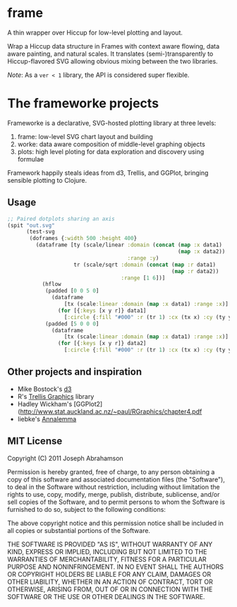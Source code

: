 # frame

A thin wrapper over Hiccup for low-level plotting and layout.

Wrap a Hiccup data structure in Frames with context aware flowing,
data aware painting, and natural scales. It translates (semi-)transparently 
to Hiccup-flavored SVG allowing obvious mixing between the two libraries.

*Note*: As a `ver < 1` library, the API is considered super flexible.

# The frameworke projects

Frameworke is a declarative, SVG-hosted plotting library at three levels: 

1. frame: low-level SVG chart layout and building
2. worke: data aware composition of middle-level graphing objects
3. plots: high level ploting for data exploration and discovery using formulae

Framework happily steals ideas from d3, Trellis, and GGPlot, bringing 
sensible plotting to Clojure.

## Usage

````clojure
;; Paired dotplots sharing an axis
(spit "out.svg"
      (test-svg
       (doframes {:width 500 :height 400}
         (dataframe [ty (scale/linear :domain (concat (map :x data1)
                                                      (map :x data2))
                                      :range :y)
                     tr (scale/sqrt :domain (concat (map :r data1)
                                                    (map :r data2))
                                    :range [1 6])]
           (hflow
            (padded [0 0 5 0]
              (dataframe
                  [tx (scale:linear :domain (map :x data1) :range :x)]
                (for [{:keys [x y r]} data1]
                  [:circle {:fill "#000" :r (tr 1) :cx (tx x) :cy (ty y)}])))
            (padded [5 0 0 0]
              (dataframe
                  [tx (scale:linear :domain (map :x data1) :range :x)]
                (for [{:keys [x y r]} data2]
                  [:circle {:fill "#000" :r (tr 1) :cx (tx x) :cy (ty y)}]))))))))
````

## Other projects and inspiration
* Mike Bostock's [d3](http://mbostock.github.com/d3/)
* R's [Trellis Graphics](http://www.stat.auckland.ac.nz/~paul/RGraphics/chapter4.pdf) library
* Hadley Wickham's [GGPlot2](http://www.stat.auckland.ac.nz/~paul/RGraphics/chapter4.pdf
* liebke's [Annalemma](http://liebke.github.com/analemma/)

## MIT License

Copyright (C) 2011 Joseph Abrahamson

Permission is hereby granted, free of charge, to any person obtaining a copy
of this software and associated documentation files (the "Software"), to deal
in the Software without restriction, including without limitation the rights
to use, copy, modify, merge, publish, distribute, sublicense, and/or sell
copies of the Software, and to permit persons to whom the Software is
furnished to do so, subject to the following conditions:

The above copyright notice and this permission notice shall be included in
all copies or substantial portions of the Software.

THE SOFTWARE IS PROVIDED "AS IS", WITHOUT WARRANTY OF ANY KIND, EXPRESS OR
IMPLIED, INCLUDING BUT NOT LIMITED TO THE WARRANTIES OF MERCHANTABILITY,
FITNESS FOR A PARTICULAR PURPOSE AND NONINFRINGEMENT. IN NO EVENT SHALL THE
AUTHORS OR COPYRIGHT HOLDERS BE LIABLE FOR ANY CLAIM, DAMAGES OR OTHER
LIABILITY, WHETHER IN AN ACTION OF CONTRACT, TORT OR OTHERWISE, ARISING FROM,
OUT OF OR IN CONNECTION WITH THE SOFTWARE OR THE USE OR OTHER DEALINGS IN
THE SOFTWARE.

